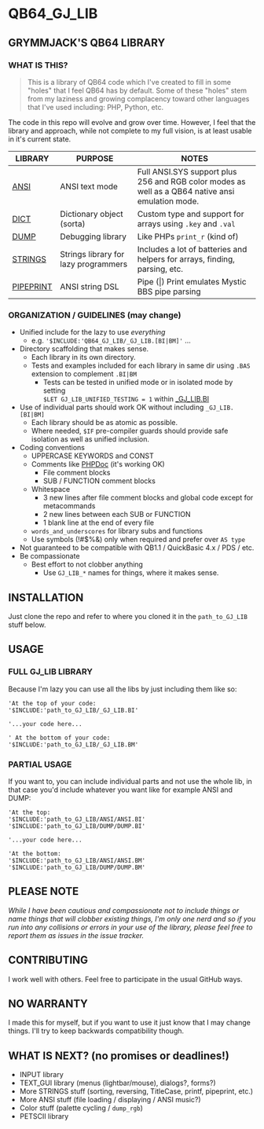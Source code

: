 # QB64_GJ_LIB
## GRYMMJACK'S QB64 LIBRARY



### WHAT IS THIS?
> This is a library of QB64 code which I've created to fill in some "holes" that I
feel QB64 has by default. Some of these "holes" stem from my laziness and growing complacency toward other languages that I've used including: PHP, Python, etc.

The code in this repo will evolve and grow over time. However, I feel that the
library and approach, while not complete to my full vision, is at least usable
in it's current state.

| LIBRARY | PURPOSE | NOTES |
|---------|---------|------|
| [ANSI](ANSI/) | ANSI text mode | Full ANSI.SYS support plus 256 and RGB color modes as well as a QB64 native ansi emulation mode. |
| [DICT](DICT/) | Dictionary object (sorta) | Custom type and support for arrays using `.key` and `.val` |
| [DUMP](DUMP/) | Debugging library | Like PHPs `print_r` (kind of) |
| [STRINGS](STRINGS/) | Strings library for lazy programmers | Includes a lot of batteries and helpers for arrays, finding, parsing, etc. |
| [PIPEPRINT](PIPEPRINT/) | ANSI string DSL| Pipe (\|) Print emulates Mystic BBS pipe parsing |



### ORGANIZATION / GUIDELINES (may change)
- Unified include for the lazy to use _everything_
    - e.g. `'$INCLUDE:'QB64_GJ_LIB/_GJ_LIB.[BI|BM]'` ...
- Directory scaffolding that makes sense. 
    - Each library in its own directory.
    - Tests and examples included for each library in same dir using `.BAS` extension to complement `.BI|BM`
        - Tests can be tested in unified mode or in isolated mode by setting  
        `$LET GJ_LIB_UNIFIED_TESTING = 1` within [_GJ_LIB.BI](_GJ_LIB.BI)
- Use of individual parts should work OK without including `_GJ_LIB.[BI|BM]`
    - Each library should be as atomic as possible.
    - Where needed, `$IF` pre-compiler guards should provide safe isolation as well as unified inclusion.
- Coding conventions
    - UPPERCASE KEYWORDS and CONST
    - Comments like [PHPDoc](https://www.phpdoc.org/) (it's working OK)
        - File comment blocks
        - SUB / FUNCTION comment blocks
    - Whitespace
        - 3 new lines after file comment blocks and global code except for metacommands
        - 2 new lines between each SUB or FUNCTION
        - 1 blank line at the end of every file
    - `words_and_underscores` for library subs and functions
    - Use symbols (!#$%&) only when required and prefer over `AS type`
- Not guaranteed to be compatible with QB1.1 / QuickBasic 4.x / PDS / etc.
- Be compassionate
    - Best effort to not clobber anything
        - Use `GJ_LIB_*` names for things, where it makes sense.




## INSTALLATION
Just clone the repo and refer to where you cloned it in the `path_to_GJ_LIB` stuff below.



## USAGE

### FULL GJ_LIB LIBRARY
Because I'm lazy you can use all the libs by just including them like so:

```basic
'At the top of your code:
'$INCLUDE:'path_to_GJ_LIB/_GJ_LIB.BI'

'...your code here...

' At the bottom of your code:
'$INCLUDE:'path_to_GJ_LIB/_GJ_LIB.BM'
```

### PARTIAL USAGE
If you want to, you can include individual parts and not use the whole lib, in
that case you'd include whatever you want like for example ANSI and DUMP:
```basic
'At the top:
'$INCLUDE:'path_to_GJ_LIB/ANSI/ANSI.BI'
'$INCLUDE:'path_to_GJ_LIB/DUMP/DUMP.BI'

'...your code here...

'At the bottom:
'$INCLUDE:'path_to_GJ_LIB/ANSI/ANSI.BM'
'$INCLUDE:'path_to_GJ_LIB/DUMP/DUMP.BM'
```



## PLEASE NOTE
_While I have been cautious and compassionate not to include things or name things that will clobber existing things, I'm only one nerd and so if you run into any collisions or errors in your use of the library, please feel free to report them as issues in the issue tracker._



## CONTRIBUTING
I work well with others. Feel free to participate in the usual GitHub ways.



## NO WARRANTY
I made this for myself, but if you want to use it just know that I may change 
things. I'll try to keep backwards compatibility though.



## WHAT IS NEXT? (no promises or deadlines!)
- INPUT library
- TEXT_GUI library (menus (lightbar/mouse), dialogs?, forms?)
- More STRINGS stuff (sorting, reversing, TitleCase, printf, pipeprint, etc.)
- More ANSI stuff (file loading / displaying / ANSI music?)
- Color stuff (palette cycling / `dump_rgb`)
- PETSCII library
